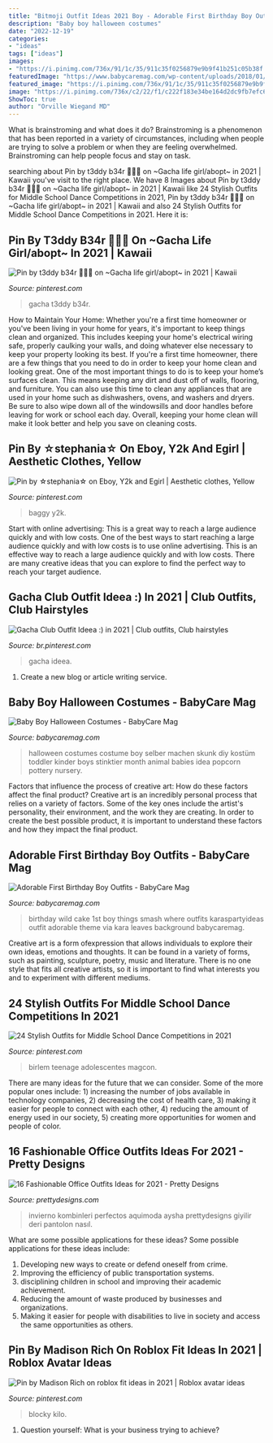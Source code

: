 ```yaml
---
title: "Bitmoji Outfit Ideas 2021 Boy - Adorable First Birthday Boy Outfits"
description: "Baby boy halloween costumes"
date: "2022-12-19"
categories:
- "ideas"
tags: ["ideas"]
images:
- "https://i.pinimg.com/736x/91/1c/35/911c35f0256879e9b9f41b251c05b38f.jpg"
featuredImage: "https://www.babycaremag.com/wp-content/uploads/2018/01/b3693e301ffe57a5664e5448889d4e7e.jpg"
featured_image: "https://i.pinimg.com/736x/91/1c/35/911c35f0256879e9b9f41b251c05b38f.jpg"
image: "https://i.pinimg.com/736x/c2/22/f1/c222f183e34be164d2dc9fb7efc6e54c.jpg"
ShowToc: true
author: "Orville Wiegand MD"
---
```



What is brainstroming and what does it do?
Brainstroming is a phenomenon that has been reported in a variety of circumstances, including when people are trying to solve a problem or when they are feeling overwhelmed. Brainstroming can help people focus and stay on task.

	

		
searching about Pin by t3ddy b34r 🐻🧸💞 on ~Gacha life girl/abopt~ in 2021 | Kawaii you've visit to the right place. We have 8 Images about Pin by t3ddy b34r 🐻🧸💞 on ~Gacha life girl/abopt~ in 2021 | Kawaii like 24 Stylish Outfits for Middle School Dance Competitions in 2021, Pin by t3ddy b34r 🐻🧸💞 on ~Gacha life girl/abopt~ in 2021 | Kawaii and also 24 Stylish Outfits for Middle School Dance Competitions in 2021. Here it is:
		
    
## Pin By T3ddy B34r 🐻🧸💞 On ~Gacha Life Girl/abopt~ In 2021 | Kawaii

<img loading=lazy src="https://i.pinimg.com/736x/c2/22/f1/c222f183e34be164d2dc9fb7efc6e54c.jpg" onerror="this.onerror=null;this.src='https://tse3.mm.bing.net/th?id=OIP.vrU9JHQryeKq-x15KgAhlgHaLk&amp;pid=15.1';" alt="Pin by t3ddy b34r 🐻🧸💞 on ~Gacha life girl/abopt~ in 2021 | Kawaii">

_Source: pinterest.com_

>gacha t3ddy b34r. 

	

How to Maintain Your Home: Whether you're a first time homeowner or you've been living in your home for years, it's important to keep things clean and organized. This includes keeping your home's electrical wiring safe, properly caulking your walls, and doing whatever else necessary to keep your property looking its best.
If you're a first time homeowner, there are a few things that you need to do in order to keep your home clean and looking great. One of the most important things to do is to keep your home’s surfaces clean. This means keeping any dirt and dust off of walls, flooring, and furniture. You can also use this time to clean any appliances that are used in your home such as dishwashers, ovens, and washers and dryers. Be sure to also wipe down all of the windowsills and door handles before leaving for work or school each day. Overall, keeping your home clean will make it look better and help you save on cleaning costs.

    
## Pin By ☆stephania☆ On Eboy, Y2k And Egirl | Aesthetic Clothes, Yellow

<img loading=lazy src="https://i.pinimg.com/736x/3a/c7/22/3ac7227e18541372975bf0911b39203e.jpg" onerror="this.onerror=null;this.src='https://tse2.mm.bing.net/th?id=OIP.Y6mI62GMpx_7pkGBLHwYsAHaHQ&amp;pid=15.1';" alt="Pin by ☆stephania☆ on Eboy, Y2k and Egirl | Aesthetic clothes, Yellow">

_Source: pinterest.com_

>baggy y2k. 

	

Start with online advertising: This is a great way to reach a large audience quickly and with low costs.
One of the best ways to start reaching a large audience quickly and with low costs is to use online advertising. This is an effective way to reach a large audience quickly and with low costs. There are many creative ideas that you can explore to find the perfect way to reach your target audience.

    
## Gacha Club Outfit Ideea :) In 2021 | Club Outfits, Club Hairstyles

<img loading=lazy src="https://i.pinimg.com/736x/91/1c/35/911c35f0256879e9b9f41b251c05b38f.jpg" onerror="this.onerror=null;this.src='https://tse4.mm.bing.net/th?id=OIP.Yx8tDHiJ4A5yrRQgCL92-gHaHa&amp;pid=15.1';" alt="Gacha Club Outfit Ideea :) in 2021 | Club outfits, Club hairstyles">

_Source: br.pinterest.com_

>gacha ideea. 

	

1. Create a new blog or article writing service.

    
## Baby Boy Halloween Costumes - BabyCare Mag

<img loading=lazy src="https://www.babycaremag.com/wp-content/uploads/2017/09/73c3ca7f6f6dc4fd2e8c694f04d63c3c.jpg" onerror="this.onerror=null;this.src='https://tse1.mm.bing.net/th?id=OIP.s2bCL7dpGFWCEVLPKNTlPQHaOu&amp;pid=15.1';" alt="Baby Boy Halloween Costumes - BabyCare Mag">

_Source: babycaremag.com_

>halloween costumes costume boy selber machen skunk diy kostüm toddler kinder boys stinktier month animal babies idea popcorn pottery nursery. 

	

Factors that influence the process of creative art: How do these factors affect the final product?
Creative art is an incredibly personal process that relies on a variety of factors. Some of the key ones include the artist's personality, their environment, and the work they are creating. In order to create the best possible product, it is important to understand these factors and how they impact the final product.

    
## Adorable First Birthday Boy Outfits - BabyCare Mag

<img loading=lazy src="https://www.babycaremag.com/wp-content/uploads/2018/01/b3693e301ffe57a5664e5448889d4e7e.jpg" onerror="this.onerror=null;this.src='https://tse3.mm.bing.net/th?id=OIP.s8JJgC1h25cf2ojmsg7q7wHaLI&amp;pid=15.1';" alt="Adorable First Birthday Boy Outfits - BabyCare Mag">

_Source: babycaremag.com_

>birthday wild cake 1st boy things smash where outfits karaspartyideas outfit adorable theme via kara leaves background babycaremag. 

	

Creative art is a form ofexpression that allows individuals to explore their own ideas, emotions and thoughts. It can be found in a variety of forms, such as painting, sculpture, poetry, music and literature. There is no one style that fits all creative artists, so it is important to find what interests you and to experiment with different mediums.

    
## 24 Stylish Outfits For Middle School Dance Competitions In 2021

<img loading=lazy src="https://i.pinimg.com/736x/a6/90/1d/a6901d933aa9a7b2b4e35e624c464c1f.jpg" onerror="this.onerror=null;this.src='https://tse2.mm.bing.net/th?id=OIP.M9xicrytToQ8EFFRR-rgcAHaLH&amp;pid=15.1';" alt="24 Stylish Outfits for Middle School Dance Competitions in 2021">

_Source: pinterest.com_

>birlem teenage adolescentes magcon. 

	

There are many ideas for the future that we can consider. Some of the more popular ones include: 1) increasing the number of jobs available in technology companies, 2) decreasing the cost of health care, 3) making it easier for people to connect with each other, 4) reducing the amount of energy used in our society, 5) creating more opportunities for women and people of color.

    
## 16 Fashionable Office Outfits Ideas For 2021 - Pretty Designs

<img loading=lazy src="https://www.prettydesigns.com/wp-content/uploads/2014/11/Chic-Office-Outfit-Ideas.jpg" onerror="this.onerror=null;this.src='https://tse1.mm.bing.net/th?id=OIP.tnA5ccGV12otXJApWP7gTgAAAA&amp;pid=15.1';" alt="16 Fashionable Office Outfits Ideas for 2021 - Pretty Designs">

_Source: prettydesigns.com_

>invierno kombinleri perfectos aquimoda aysha prettydesigns giyilir deri pantolon nasıl. 

	

What are some possible applications for these ideas?
Some possible applications for these ideas include: 
1. Developing new ways to create or defend oneself from crime. 
2. Improving the efficiency of public transportation systems. 
3. disciplining children in school and improving their academic achievement. 
4. Reducing the amount of waste produced by businesses and organizations. 
5. Making it easier for people with disabilities to live in society and access the same opportunities as others.

    
## Pin By Madison Rich On Roblox Fit Ideas In 2021 | Roblox Avatar Ideas

<img loading=lazy src="https://i.pinimg.com/736x/47/1a/b5/471ab5421fedba053d7db6bd52841879.jpg" onerror="this.onerror=null;this.src='https://tse1.mm.bing.net/th?id=OIP.V4-4n0BTfg_UTku9JITPuAAAAA&amp;pid=15.1';" alt="Pin by Madison Rich on roblox fit ideas in 2021 | Roblox avatar ideas">

_Source: pinterest.com_

>blocky kilo. 

	

1. Question yourself: What is your business trying to achieve? 

